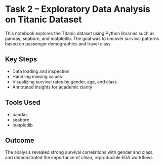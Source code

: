 # Task 2 – Exploratory Data Analysis on Titanic Dataset

This notebook explores the Titanic dataset using Python libraries such as pandas, seaborn, and matplotlib. The goal was to uncover survival patterns based on passenger demographics and travel class.

## Key Steps
- Data loading and inspection
- Handling missing values
- Visualizing survival rates by gender, age, and class
- Annotated insights for academic clarity

## Tools Used
- pandas
- seaborn
- matplotlib

## Outcome
The analysis revealed strong survival correlations with gender and class, and demonstrated the importance of clean, reproducible EDA workflows.
